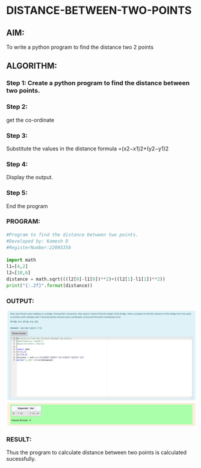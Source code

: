 # DISTANCE-BETWEEN-TWO-POINTS

## AIM:
To write a python program to find the distance two 2 points
## ALGORITHM:
### Step 1: Create a python program to find the distance between two points.
### Step 2:
get the co-ordinate
### Step 3:
Substitute the values in the distance formula =(x2−x1)2+(y2−y1)2

### Step 4:
Display the output.
### Step 5:
End the program

### PROGRAM:
```python
#Program to find the distance between two points.
#Developed by: Kamesh D
#RegisterNumber:22005358

import math
l1=[4,2]
l2=[10,6]
distance = math.sqrt(((l2[0]-l1[0])**2)+((l2[1]-l1[1])**2))
print("{:.2f}".format(distance))
```
### OUTPUT:
![](/Screenshot%20from%202023-01-18%2022-52-17.png)


### RESULT:
Thus the program to calculate distance between two points is calculated sucessfully.
